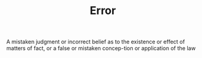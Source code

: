 ---
title: Error
letter: E
permalink: "/definitions/bld-error.html"
body: A mistaken judgment or incorrect belief as to the existence or effect of matters
  of fact, or a false or mistaken concep-tion or application of the law
published_at: '2018-07-07'
source: Black's Law Dictionary 2nd Ed (1910)
layout: post
---